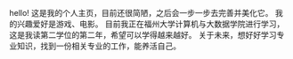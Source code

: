 hello!
这是我的个人主页，目前还很简陋，之后会一步一步去完善并美化它。
我的兴趣爱好是游戏、电影。
目前我正在福州大学计算机与大数据学院进行学习，这是我读第二学位的第二年，希望可以学得越来越好。
关于未来，想好好学习专业知识，找到一份相关专业的工作，能养活自己。
